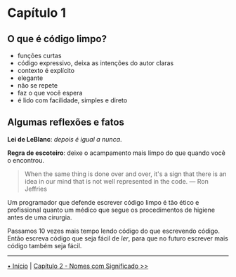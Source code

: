 # Capítulo 1

## O que é código limpo?

- funções curtas
- código expressivo, deixa as intenções do autor claras
- contexto é explícito
- elegante
- não se repete
- faz o que você espera
- é lido  com facilidade, simples e direto

## Algumas reflexões e fatos

**Lei de LeBlanc**: _depois é igual a nunca_.

**Regra de escoteiro**: deixe o acampamento mais limpo
do que quando você o encontrou.

> When the same thing is done over and over, it's a sign 
> that there is an idea in our mind that is not well 
> represented in the code.
> — Ron Jeffries

Um programador que defende escrever código limpo é tão ético e profissional quanto um médico que segue os procedimentos de higiene
antes de uma cirurgia.

Passamos 10 vezes mais tempo lendo código do que escrevendo código. Então
escreva código que seja fácil de _ler_, para que no futuro escrever mais código também seja fácil.

---
[• Início](../../README.md) | [Capítulo 2 - Nomes com Significado >>](../chap02_MeaningfulNames/README.md)
